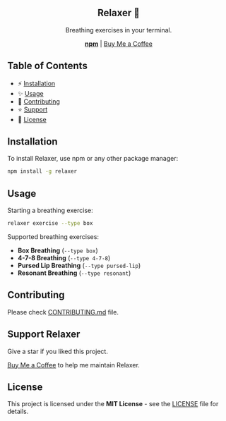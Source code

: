 <div align="center">
  <h2>Relaxer 🎈</h2>
  <p>Breathing exercises in your terminal.</p>
  <a href="https://npmjs.com/package/relaxer"><strong>npm</strong></a> | <a href="https://buymeacoffee.com/remvze">Buy Me a Coffee</a>
</div>

## Table of Contents

- ⚡ [Installation](#installation)
- ✨ [Usage](#usage)
- 🚧 [Contributing](#contributing)
- ⭐ [Support](#support)
- 📜 [License](#license)

## Installation

To install Relaxer, use npm or any other package manager:

```bash
npm install -g relaxer
```

## Usage

Starting a breathing exercise:

```bash
relaxer exercise --type box
```

Supported breathing exercises:

- **Box Breathing** (`--type box`)
- **4-7-8 Breathing** (`--type 4-7-8`)
- **Pursed Lip Breathing** (`--type pursed-lip`)
- **Resonant Breathing** (`--type resonant`)

## Contributing

Please check [CONTRIBUTING.md](CONTRIBUTING.md) file.

## Support Relaxer

Give a star if you liked this project.

[Buy Me a Coffee](https://buymeacoffee.com/remvze) to help me maintain Relaxer.

## License

This project is licensed under the **MIT License** - see the [LICENSE](LICENSE) file for details.
